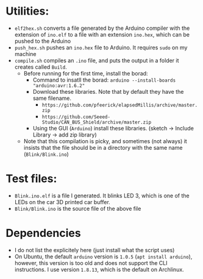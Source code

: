 # Utilities:
 - `elf2hex.sh` converts a file generated by the Arduino compiler with the extension of `ino.elf` to a file with an extension `ino.hex`, which can be pushed to the Arduino
 - `push_hex.sh` pushes an `ino.hex` file to Arduino. It requires `sudo` on my machine
 - `compile.sh` compiles an `.ino` file, and puts the output in a folder it creates called `Build`.
   - Before running for the first time, install the borad:
     - Command to insatll the borad: `arduino --install-boards "arduino:avr:1.6.2"`
     - Download these libraries. Note that by default they have the same filename.
       - `https://github.com/pfeerick/elapsedMillis/archive/master.zip`
       - `https://github.com/Seeed-Studio/CAN_BUS_Shield/archive/master.zip`
     - Using the GUI (`Arduino`) install these libraries. (sketch -> Include Library -> add zip library)
   - Note that this compilation is picky, and sometimes (not always) it insists that the file should be in a directory with the same name (`Blink/Blink.ino`)

# Test files:
 - `Blink.ino.elf` is a file I generated. It blinks LED 3, which is one of the LEDs on the car 3D printed car buffer.
 - `Blink/Blink.ino` is the source file of the above file

# Dependencies
- I do not list the explicitely here (just install what the script uses)
- On Ubuntu, the default `arduino` version is `1.0.5` (`apt install arduino`),
however, this version is too old and does not support the CLI instructions.
I use version `1.8.13`, which is the default on Archlinux.
